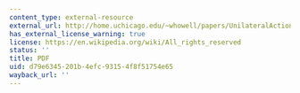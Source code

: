 ```yaml
---
content_type: external-resource
external_url: http://home.uchicago.edu/~whowell/papers/UnilateralAction.pdf
has_external_license_warning: true
license: https://en.wikipedia.org/wiki/All_rights_reserved
status: ''
title: PDF
uid: d79e6345-201b-4efc-9315-4f8f51754e65
wayback_url: ''
---
```

